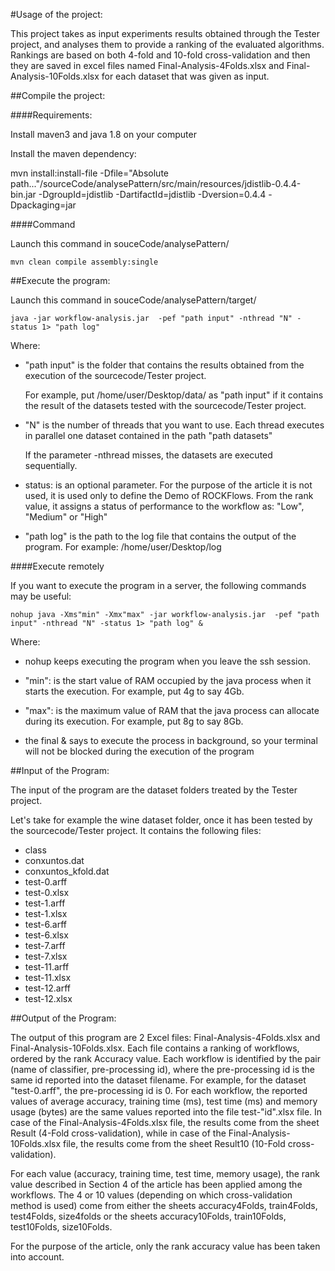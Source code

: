 #Usage of the project:

This project takes as input experiments results obtained through the Tester project, and analyses them to provide a ranking of the evaluated algorithms. Rankings are based on both 4-fold and 10-fold cross-validation and then they are saved in excel files named Final-Analysis-4Folds.xlsx and Final-Analysis-10Folds.xlsx for each dataset that was given as input.

##Compile the project:

####Requirements:

Install maven3 and java 1.8 on your computer

Install the maven dependency:

mvn install:install-file -Dfile="Absolute path..."/sourceCode/analysePattern/src/main/resources/jdistlib-0.4.4-bin.jar
 -DgroupId=jdistlib -DartifactId=jdistlib -Dversion=0.4.4 -Dpackaging=jar

####Command

Launch this command in souceCode/analysePattern/

```
mvn clean compile assembly:single
```

##Execute the program:

Launch this command in souceCode/analysePattern/target/

```
java -jar workflow-analysis.jar  -pef "path input" -nthread "N" -status 1> "path log"

```

Where:

- "path input" is the folder that contains the results obtained from the execution of the sourcecode/Tester project.

	For example, put /home/user/Desktop/data/ as "path input" if it contains the result of the datasets tested with the sourcecode/Tester project.
	
- "N" is the number of threads that you want to use. Each thread executes in parallel one dataset contained in the path "path datasets"

	 If the parameter -nthread misses, the datasets are executed sequentially.

- status: is an optional parameter. For the purpose of the article it is not used, it is used only to define the Demo of ROCKFlows. From the rank value, it assigns a status of performance to the workflow as: "Low", "Medium" or "High"

- "path log" is the path to the log file that contains the output of the program. For example: /home/user/Desktop/log

####Execute remotely

If you want to execute the program in a server, the following commands may be useful:

```
nohup java -Xms"min" -Xmx"max" -jar workflow-analysis.jar  -pef "path input" -nthread "N" -status 1> "path log" &
```

Where:

- nohup keeps executing the program when you leave the ssh session.

- "min": is the start value of RAM occupied by the java process when it starts the execution. For example, put 4g to say 4Gb.

- "max": is the maximum value of RAM that the java process can allocate during its execution. For example, put 8g to say 8Gb.

- the final & says to execute the process in background, so your terminal will not be blocked during the execution of the program


##Input of the Program:

The input of the program are the dataset folders treated by the Tester project.

Let's take for example the wine dataset folder, once it has been tested by the sourcecode/Tester project. It contains the following files:

- class
- conxuntos.dat
- conxuntos_kfold.dat
- test-0.arff
- test-0.xlsx
- test-1.arff
- test-1.xlsx
- test-6.arff
- test-6.xlsx
- test-7.arff
- test-7.xlsx
- test-11.arff
- test-11.xlsx
- test-12.arff
- test-12.xlsx

##Output of the Program:

The output of this program are 2 Excel files: Final-Analysis-4Folds.xlsx and Final-Analysis-10Folds.xlsx. Each file contains a ranking of workflows, ordered by the rank Accuracy value. Each workflow is identified by the pair (name of classifier, pre-processing id), where the pre-processing id is the same id reported into the dataset filename. For example, for the dataset "test-0.arff", the pre-processing id is 0. For each workflow, the reported values of average accuracy, training time (ms), test time (ms) and memory usage (bytes) are the same values reported into the file test-"id".xlsx file. In case of the Final-Analysis-4Folds.xlsx file, the results come from the sheet Result (4-Fold cross-validation), while in case of the Final-Analysis-10Folds.xlsx file, the results come from the sheet Result10 (10-Fold cross-validation).

For each value (accuracy, training time, test time, memory usage), the rank value described in Section 4 of the article has been applied among the workflows. The 4 or 10 values (depending on which cross-validation method is used) come from either the sheets accuracy4Folds, train4Folds, test4Folds, size4folds or the sheets accuracy10Folds, train10Folds, test10Folds, size10Folds.

For the purpose of the article, only the rank accuracy value has been taken into account.

